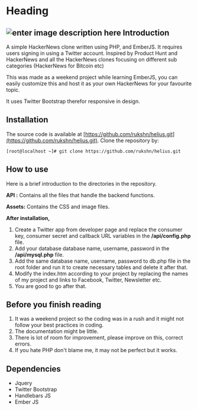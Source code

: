Heading
=======
![enter image description here](https://lh5.googleusercontent.com/-d7_mhr-F9k4/VE5vTuGmeFI/AAAAAAAAIXg/xPBheWCTvi8/w910-h460/Screenshot+from+2014-10-27+21:42:29.png)
Introduction
------------
A simple HackerNews clone written using PHP, and EmberJS. It requires users signing in using a Twitter account. Inspired by Product Hunt and HackerNews and all the HackerNews clones focusing on different sub categories (HackerNews for Bitcoin etc)

This was made as a weekend project while learning EmberJS, you can easily customize this and host it as your own HackerNews for your favourite topic. 

It uses Twitter Bootstrap therefor responsive in design.

Installation
------------
The source code is available at [https://github.com/rukshn/helius.git](https://github.com/rukshn/helius.git). Clone the repository by:

    [root@localhost ~]# git clone https://github.com/rukshn/helius.git

How to use
------------------
Here is a brief introduction to the directories in the repository.

**API :** Contains all the files that handle the backend functions.

**Assets:** Contains the CSS and image files.

**After installation,** 

 1. Create a Twitter app from developer page and replace the consumer key, consumer secret and callback URL variables in the **/api/config.php** file.
 2. Add your database database name, username, password in the **/api/mysql.php** file.
 3. Add the same database name, username, password to db.php file in the root folder and run it to create necessary tables and delete it after that.
 4. Modify the index.htm according to your project by replacing the names of my project and links to Facebook, Twitter, Newsletter etc.
 5. You are good to go after that.

Before you finish reading
-------

 1. It was a weekend project so the coding was in a rush and it might not follow your best practices in coding.
 2. The documentation might be little.
 3. There is lot of room for improvement, please improve on this, correct errors.
 4. If you hate PHP don't blame me, it may not be perfect but it works.

Dependencies 
-------

 - Jquery
 - Twitter Bootstrap
 - Handlebars JS
 - Ember JS
 
